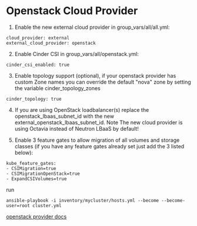 # Openstack Cloud Provider

1. Enable the new external cloud provider in group_vars/all/all.yml:
```shell
cloud_provider: external
external_cloud_provider: openstack
```

2. Enable Cinder CSI in group_vars/all/openstack.yml:
```shell
cinder_csi_enabled: true
```

3. Enable topology support (optional), if your openstack provider has custom Zone names you can override the default "nova" zone by setting the variable cinder_topology_zones
```shell
cinder_topology: true
```

4. If you are using OpenStack loadbalancer(s) replace the openstack_lbaas_subnet_id with the new external_openstack_lbaas_subnet_id. Note The new cloud provider is using Octavia instead of Neutron LBaaS by default!

5. Enable 3 feature gates to allow migration of all volumes and storage classes (if you have any feature gates already set just add the 3 listed below):
```shell
kube_feature_gates:
- CSIMigration=true
- CSIMigrationOpenStack=true
- ExpandCSIVolumes=true
```

run
```shell
ansible-playbook -i inventory/mycluster/hosts.yml --become --become-user=root cluster.yml
```

[openstack provider docs](https://github.com/kubernetes-sigs/kubespray/blob/master/docs/openstack.md#:~:text=To%20deploy%20Kubespray%20on%20OpenStack,%2Fyour%2Fopenstack%2Drc%20.)